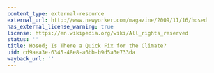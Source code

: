 ```yaml
---
content_type: external-resource
external_url: http://www.newyorker.com/magazine/2009/11/16/hosed
has_external_license_warning: true
license: https://en.wikipedia.org/wiki/All_rights_reserved
status: ''
title: Hosed; Is There a Quick Fix for the Climate?
uid: cd9aea3e-6345-48e8-a6bb-b9d5a3e733da
wayback_url: ''
---
```


